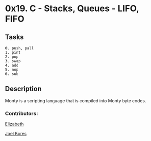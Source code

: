 # 0x19. C - Stacks, Queues - LIFO, FIFO

## Tasks
```
0. push, pall
1. pint
2. pop
3. swap
4. add
5. nop
6. sub
```

## Description
Monty is a scripting language that is compiled into Monty byte codes.

### Contributors:
[Elizabeth](https://github.com/Wairigu) 

[Joel Kores](https://github.com/0xAckerMan)
